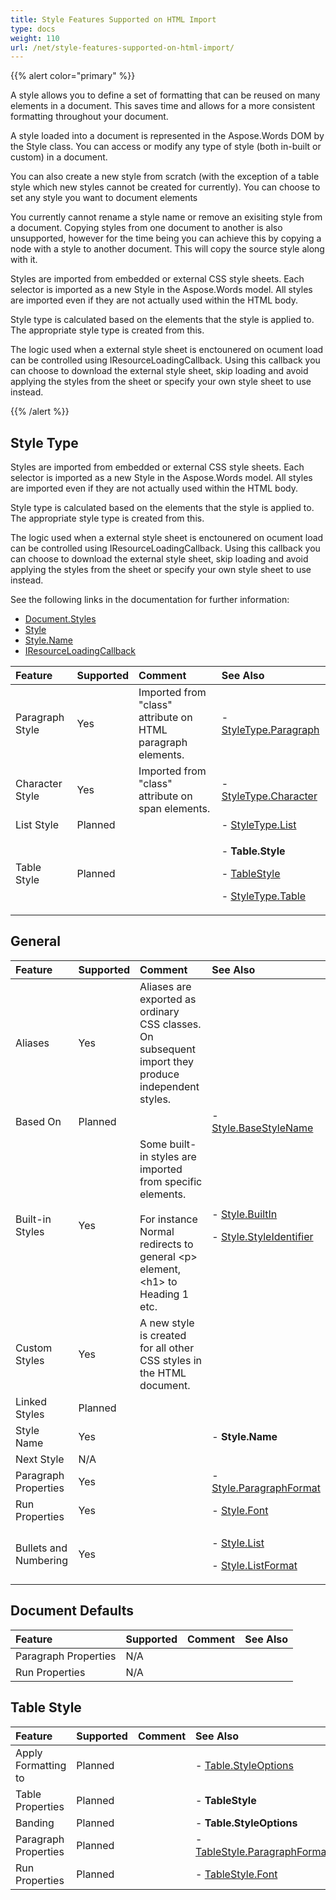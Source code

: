 ```yaml
---
title: Style Features Supported on HTML Import
type: docs
weight: 110
url: /net/style-features-supported-on-html-import/
---
```


{{% alert color="primary" %}} 

A style allows you to define a set of formatting that can be reused on many elements in a document. This saves time and allows for a more consistent formatting throughout your document.

A style loaded into a document is represented in the Aspose.Words DOM by the Style class. You can access or modify any type of style (both in-built or custom) in a document.

You can also create a new style from scratch (with the exception of a table style which new styles cannot be created for currently). You can choose to set any style you want to document elements 

You currently cannot rename a style name or remove an exisiting style from a document. Copying styles from one document to another is also unsupported, however for the time being you can achieve this by copying a node with a style to another document. This will copy the source style along with it.

Styles are imported from embedded or external CSS style sheets. Each selector is imported as a new Style in the Aspose.Words model. All styles are imported even if they are not actually used within the HTML body.

Style type is calculated based on the elements that the style is applied to. The appropriate style type is created from this.

The logic used when a external style sheet is enctounered on ocument load can be controlled using IResourceLoadingCallback. Using this callback you can choose to download the external style sheet, skip loading and avoid applying the styles from the sheet or specify your own style sheet to use instead.

{{% /alert %}} 
## **Style Type**
Styles are imported from embedded or external CSS style sheets. Each selector is imported as a new Style in the Aspose.Words model. All styles are imported even if they are not actually used within the HTML body.

Style type is calculated based on the elements that the style is applied to. The appropriate style type is created from this.

The logic used when a external style sheet is enctounered on ocument load can be controlled using IResourceLoadingCallback. Using this callback you can choose to download the external style sheet, skip loading and avoid applying the styles from the sheet or specify your own style sheet to use instead.

See the following links in the documentation for further information:

- [Document.Styles](https://apireference.aspose.com/words/net/aspose.words/document/properties/styles)
- [Style](https://apireference.aspose.com/words/net/aspose.words/style)
- [Style.Name](https://apireference.aspose.com/words/net/aspose.words/style/properties/name)
- [IResourceLoadingCallback](https://apireference.aspose.com/words/net/aspose.words.loading/iresourceloadingcallback)

|**Feature**|**Supported**|**Comment**|**See Also**|
| :- | :- | :- | :- |
|Paragraph Style |Yes |Imported from "class" attribute on HTML paragraph elements. |- [StyleType.Paragraph](https://apireference.aspose.com/words/net/aspose.words/StyleType)|
|Character Style |Yes |Imported from "class" attribute on span elements. |- [StyleType.Character](https://apireference.aspose.com/words/net/aspose.words/StyleType)|
|List Style |Planned | |- [StyleType.List](https://apireference.aspose.com/words/net/aspose.words/StyleType)|
|Table Style |Planned | |<p>- **Table.Style** </p><p>- [TableStyle](http://www.aspose.com/documentation/.net-components/aspose.words-for-.net/aspose.words.tablestyle) </p><p>- [StyleType.Table](https://apireference.aspose.com/words/net/aspose.words/StyleType)</p>|
## **General**

|**Feature**|**Supported**|**Comment**|**See Also**|
| :- | :- | :- | :- |
|Aliases |Yes |Aliases are exported as ordinary CSS classes. On subsequent import they produce independent styles. | |
|Based On |Planned | |- [Style.BaseStyleName](https://apireference.aspose.com/words/net/aspose.words/style/properties/basestylename)|
|Built-in Styles |Yes |Some built-in styles are imported from specific elements. <br><br>For instance Normal redirects to general &lt;p&gt; element, &lt;h1&gt; to Heading 1 etc. |<p>- [Style.BuiltIn](https://apireference.aspose.com/words/net/aspose.words/style/properties/builtin) </p><p>- [Style.StyleIdentifier](https://apireference.aspose.com/words/net/aspose.words/style/properties/styleidentifier)</p>|
|Custom Styles |Yes |A new style is created for all other CSS styles in the HTML document. | |
|Linked Styles |Planned | | |
|Style Name |Yes | |- **Style.Name**|
|Next Style |N/A | | |
|Paragraph Properties |Yes | |- [Style.ParagraphFormat](https://apireference.aspose.com/words/net/aspose.words/style/properties/paragraphformat)|
|Run Properties |Yes | |- [Style.Font](https://apireference.aspose.com/words/net/aspose.words/style/properties/font)|
|Bullets and Numbering |Yes | |<p>- [Style.List](https://apireference.aspose.com/words/net/aspose.words/style/properties/list) </p><p>- [Style.ListFormat](https://apireference.aspose.com/words/net/aspose.words/style/properties/listformat)</p>|
## **Document Defaults**

|**Feature**|**Supported**|**Comment**|**See Also**|
| :- | :- | :- | :- |
|Paragraph Properties |N/A | | |
|Run Properties |N/A | | |
## **Table Style**

|**Feature**|**Supported**|**Comment**|**See Also**|
| :- | :- | :- | :- |
|Apply Formatting to |Planned | |- [Table.StyleOptions](http://www.aspose.com/documentation/.net-components/aspose.words-for-.net/aspose.words.tables.table.styleoptions)|
|Table Properties |Planned | |- **TableStyle**|
|Banding |Planned | |- **Table.StyleOptions**|
|Paragraph Properties |Planned | |- [TableStyle.ParagraphFormat](https://apireference.aspose.com/words/net/aspose.words/style/properties/paragraphformat)|
|Run Properties |Planned | |- [TableStyle.Font](https://apireference.aspose.com/words/net/aspose.words/style/properties/font)|
